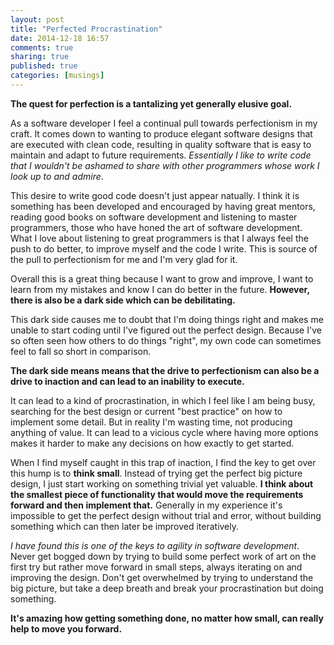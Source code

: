 ```yaml
---
layout: post
title: "Perfected Procrastination"
date: 2014-12-18 16:57
comments: true
sharing: true
published: true
categories: [musings]
---
```


**The quest for perfection is a tantalizing yet generally elusive goal.**

As a software developer I feel a continual pull towards perfectionism in my craft.
It comes down to wanting to produce elegant software designs that are executed with clean code, 
resulting in quality software that is easy to maintain and adapt to future 
requirements. *Essentially I like to write code that I wouldn't be ashamed to share with other programmers
whose work I look up to and admire*.

This desire to write good code doesn't just appear natually. I think it is something has been developed
and encouraged by having great mentors, reading good books on software development and listening to 
master programmers, those who have honed the art of software development. What I love about listening to 
great programmers is that I always feel the push to do better, to improve myself and the code I write. 
This is source of the pull to perfectionism for me and I'm very glad for it.

Overall this is a great thing because I want to grow and improve, I want to learn from my mistakes
and know I can do better in the future. **However, there is also be a dark side which can be debilitating.** 

<!-- more -->

This dark side causes me to doubt that I'm doing things right and makes me unable to start coding until I've figured out
the perfect design. Because I've so often seen how others to do things "right", my own code can sometimes feel
to fall so short in comparison.

**The dark side means means that the drive to perfectionism can also be a drive to inaction and can lead to an inability to execute.**

It can lead to a kind of procrastination, in which I feel like I am being busy, searching for
the best design or current "best practice" on how to implement some detail. But in reality I'm wasting time,
not producing anything of value. It can lead to a vicious cycle where having more options
makes it harder to make any decisions on how exactly to get started.

When I find myself caught in this trap of inaction, I find the key to get over this hump is to
**think small**. Instead of trying get the perfect big picture design, I just start working on something trivial
yet valuable. **I think about the smallest piece of functionality that would move the requirements forward and then implement that.**
Generally in my experience it's impossible to get the perfect design without trial and error, without building
something which can then later be improved iteratively. 

*I have found this is one of the keys to agility in software development*. Never get bogged down by trying
to build some perfect work of art on the first try but rather move forward in small steps, always iterating on and improving the design.
Don't get overwhelmed by trying to understand the big picture, but take a deep breath and break
your procrastination but doing something.

**It's amazing how getting something done, no matter how small, can really
help to move you forward.**